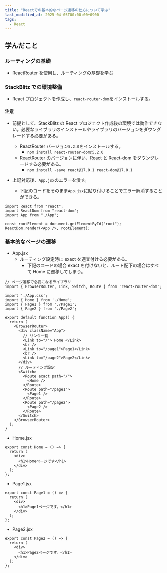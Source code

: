 ```yaml
---
title: "Reactでの基本的なページ遷移の仕方について学ぶ"
last_modified_at: 2025-04-05T00:00:00+0900
tags:
  - React
---
```


## 学んだこと

### ルーティングの基礎

- ReactRouter を使用し、ルーティングの基礎を学ぶ

### StackBlitz での環境整備

- React プロジェクトを作成し、`react-router-dom`をインストールする。

#### 注意

- 前提として、StackBlitz の React プロジェクト作成後の環境では動作できない。必要なライブラリのインストールやライブラリのバージョンをダウングレードする必要がある。

  - ReactRouter バージョン`5.2.0`をインストールする。
    - `npm install react-router-dom@5.2.0`
  - ReactRouter のバージョンに伴い、React と React-dom をダウングレードする必要がある。
    - `npm install -save react@17.0.1 react-dom@17.0.1`

- 上記対応後、`App.jsx`のエラーを潰す。
  - 下記のコードをそのまま`App.jsx`に貼り付けることでエラー解消することができる。

```
import React from "react";
import ReactDom from "react-dom";
import App from "./App";

const rootElement = document.getElementById("root");
ReactDom.render(<App />, rootElement);
```

### 基本的なページの遷移

- App.jsx
  - ルーティング設定時に exact を適宜付ける必要がある。
    - 下記のコードの場合 exact を付けないと、ルート配下の場合はすべて Home に遷移してしまう。

```
// ページ遷移で必要になるライブラリ
import { BrowserRouter, Link, Switch, Route } from 'react-router-dom';

import './App.css';
import { Home } from './Home';
import { Page1 } from './Page1';
import { Page2 } from './Page2';

export default function App() {
  return (
    <BrowserRouter>
      <div className="App">
        // リンク一覧
        <Link to="/"> Home </Link>
        <br />
        <Link to="/page1">Page1</Link>
        <br />
        <Link to="/page2">Page2</Link>
      </div>
      // ルーティング設定
      <Switch>
        <Route exact path="/">
          <Home />
        </Route>
        <Route path="/page1">
          <Page1 />
        </Route>
        <Route path="/page2">
          <Page2 />
        </Route>
      </Switch>
    </BrowserRouter>
  );
}
```

- Home.jsx

```
export const Home = () => {
  return (
    <div>
      <h1>Homeページです</h1>
    </div>
  );
};

```

- Page1.jsx

```
export const Page1 = () => {
  return (
    <div>
      <h1>Page1ページです。</h1>
    </div>
  );
};

```

- Page2.jsx

```
export const Page2 = () => {
  return (
    <div>
      <h1>Page2ページです。</h1>
    </div>
  );
};
```
